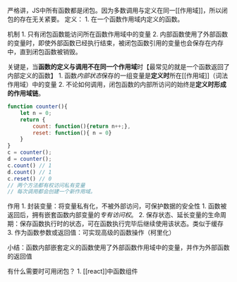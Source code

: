 严格讲，JS中所有函数都是闭包。因为多数调用与定义在同一[[作用域]]，所以闭包的存在无关紧要。
定义：
	1. 在一个函数作用域内定义的函数。

机制
	1. 只有闭包函数能访问所在函数作用域中的变量
	2. 内部函数使用了外部函数的变量时，即使外部函数已经执行结束，被闭包函数引用的变量也会保存在内存中，直到闭包函数被销毁。

关键是，当**函数的定义与调用不在同一个作用域**时【最常见的就是一个函数返回了内部定义的函数】
	1. 函数*内部状态*保存的一组变量是**定义时**所在[[作用域]]（词法作用域）中的变量
	2. 不论如何调用，闭包函数的内部所访问的始终是**定义时形成的作用域链**。

```js
function counter(){
    let n = 0;
    return {
        count: function(){return n++;},
        reset: function(){ n = 0}
    }
}
c = counter();
d = counter();
c.count() // 1
d.count() // 1
c.reset() // 0
// 两个方法都有权访问私有变量
// 每次调用都会创建一个新作用域。
```

作用
	1. 封装变量：将变量私有化，不被外部访问，可保护数据的安全性
		1. 函数被返回后，拥有嵌套函数内部变量的*专有访问权*。
	2. 保存状态、延长变量的生命周期：保存函数执行时的状态，可在函数执行完毕后继续使用该状态。类似于缓存
	3. 作为函数参数或返回值：可实现高级的函数操作（柯里化）

小结：函数内部嵌套定义的函数使用了外部函数作用域中的变量，并作为外部函数的返回值

有什么需要时可用闭包？
	1. [[react]]中函数组件
